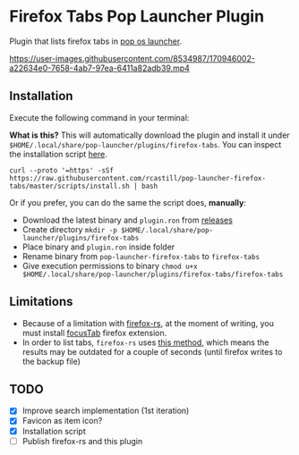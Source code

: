 # Firefox Tabs Pop Launcher Plugin

Plugin that lists firefox tabs in [pop os launcher](https://github.com/pop-os/launcher).



https://user-images.githubusercontent.com/8534987/170946002-a22634e0-7658-4ab7-97ea-6411a82adb39.mp4



## Installation

Execute the following command in your terminal:

**What is this?** This will automatically download the plugin and install it under `$HOME/.local/share/pop-launcher/plugins/firefox-tabs`. You can inspect the installation script [here](https://github.com/rcastill/pop-launcher-firefox-tabs/blob/master/scripts/install.sh).

```console
curl --proto '=https' -sSf https://raw.githubusercontent.com/rcastill/pop-launcher-firefox-tabs/master/scripts/install.sh | bash
```

Or if you prefer, you can do the same the script does, **manually**:

- Download the latest binary and `plugin.ron` from [releases](https://github.com/rcastill/pop-launcher-firefox-tabs/releases)
- Create directory `mkdir -p $HOME/.local/share/pop-launcher/plugins/firefox-tabs`
- Place binary and `plugin.ron` inside folder
- Rename binary from `pop-launcher-firefox-tabs` to `firefox-tabs`
- Give execution permissions to binary `chmod u+x $HOME/.local/share/pop-launcher/plugins/firefox-tabs/firefox-tabs`

## Limitations

- Because of a limitation with [firefox-rs](https://github.com/rcastill/firefox-rs), at the moment of writing, you must install [focusTab](https://addons.mozilla.org/en-US/firefox/addon/focus_tab/) firefox extension.
- In order to list tabs, `firefox-rs` uses [this method](https://superuser.com/questions/269443/list-open-firefox-tabs-from-the-command-line), which means the results may be outdated for a couple of seconds (until firefox writes to the backup file)

## TODO

- [x] Improve search implementation (1st iteration)
- [x] Favicon as item icon?
- [x] Installation script
- [ ] Publish firefox-rs and this plugin
